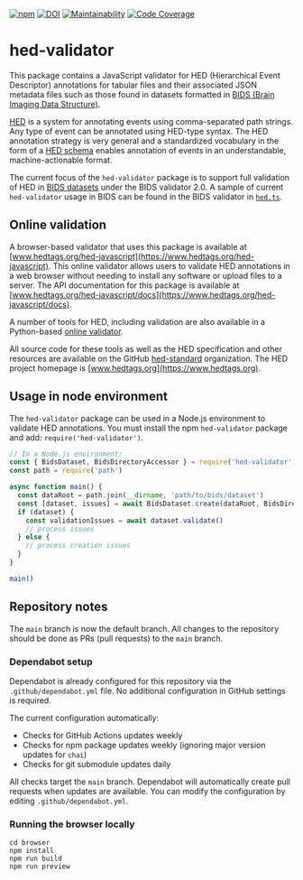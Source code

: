 [![npm](https://img.shields.io/npm/v/hed-validator)](https://www.npmjs.com/package/hed-validator)
[![DOI](https://zenodo.org/badge/DOI/10.5281/zenodo.8172804.svg)](https://doi.org/10.5281/zenodo.8172804)
[![Maintainability](https://qlty.sh/gh/hed-standard/projects/hed-javascript/maintainability.svg)](https://qlty.sh/gh/hed-standard/projects/hed-javascript)
[![Code Coverage](https://qlty.sh/gh/hed-standard/projects/hed-javascript/coverage.svg)](https://qlty.sh/gh/hed-standard/projects/hed-javascript)

# hed-validator

This package contains a JavaScript validator for HED (Hierarchical Event Descriptor) annotations for
tabular files and their associated JSON metadata files such as those found in datasets formatted
in [BIDS (Brain Imaging Data Structure)](https://bids.neuroimaging.io/).

[HED](https://www.hedtags.org/) is a system for annotating events using comma-separated path strings.
Any type of event can be annotated using HED-type syntax.
The HED annotation strategy is very general and a standardized vocabulary in the form of a
[HED schema](https://github.com/hed-standard/hed-specification) enables
annotation of events in an understandable, machine-actionable format.

The current focus of the `hed-validator` package is to support full validation of HED in
[BIDS datasets](https://bids-specification.readthedocs.io/en/stable/) under the BIDS validator 2.0.
A sample of current `hed-validator` usage in BIDS can be found in the BIDS validator in
[`hed.ts`](https://github.com/bids-standard/bids-validator/blob/43be01517aaf338aa8bf87676be192dd57087c50/src/validators/hed.ts).

## Online validation

A browser-based validator that uses this package is available at
[www.hedtags.org/hed-javascript](https://www.hedtags.org/hed-javascript).
This online validator allows users to validate HED annotations in a web
browser without needing to install any software or upload files to a server.
The API documentation for this package is available at
[www.hedtags.org/hed-javascript/docs](https://www.hedtags.org/hed-javascript/docs).

A number of tools for HED, including validation are also available in a Python-based
[online validator](https://hedtools.org/hed).

All source code for these tools as well as
the HED specification and other resources are available on the GitHub [hed-standard](https://github.com/hed-standard)
organization. The HED project homepage is [www.hedtags.org](https://www.hedtags.org).

## Usage in node environment

The `hed-validator` package can be used in a Node.js environment to validate HED annotations.
You must install the npm `hed-validator` package and add:
`require('hed-validator')`.

```javascript
// In a Node.js environment:
const { BidsDataset, BidsDirectoryAccessor } = require('hed-validator')
const path = require('path')

async function main() {
  const dataRoot = path.join(__dirname, 'path/to/bids/dataset')
  const [dataset, issues] = await BidsDataset.create(dataRoot, BidsDirectoryAccessor)
  if (dataset) {
    const validationIssues = await dataset.validate()
    // process issues
  } else {
    // process creation issues
  }
}

main()
```

## Repository notes

The `main` branch is now the default branch. All changes to the repository should
be done as PRs (pull requests) to the `main` branch.

### Dependabot setup

Dependabot is already configured for this repository via the `.github/dependabot.yml` file.
No additional configuration in GitHub settings is required.

The current configuration automatically:
- Checks for GitHub Actions updates weekly
- Checks for npm package updates weekly (ignoring major version updates for `chai`)
- Checks for git submodule updates daily

All checks target the `main` branch. Dependabot will automatically create pull requests
when updates are available. You can modify the configuration by editing `.github/dependabot.yml`.

### Running the browser locally

```code
cd browser
npm install
npm run build
npm run preview
```
